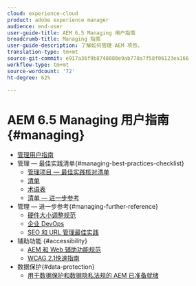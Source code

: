 ```yaml
---
cloud: experience-cloud
product: adobe experience manager
audience: end-user
user-guide-title: AEM 6.5 Managing 用户指南
breadcrumb-title: Managing 指南
user-guide-description: 了解如何管理 AEM 项目。
translation-type: tm+mt
source-git-commit: e917a36f9b8748080e9ab770a7f58f06123ea166
workflow-type: tm+mt
source-wordcount: '72'
ht-degree: 62%

---
```



# AEM 6.5 Managing 用户指南  {#managing}

+ [管理用户指南](home.md)
+ 管理 — 最佳实践清单{#managing-best-practices-checklist}
   + [管理项目 — 最佳实践核对清单](best-practices.md)
   + [清单](best-practices-checklist.md)
   + [术语表](best-practices-glossary.md)
   + [清单 — 进一步参考](best-practices-further-reference.md)
+ 管理 — 进一步参考{#managing-further-reference}
   + [硬件大小调整规范](hardware-sizing-guidelines.md)
   + [企业 DevOps](enterprise-devops.md)
   + [SEO 和 URL 管理最佳实践](seo-and-url-management.md)
+ 辅助功能 {#accessibility}
   + [AEM 和 Web 辅助功能规范](web-accessibility.md)
   + [WCAG 2.1快速指南](qg-wcag.md)
+ 数据保护{#data-protection}
   + [用于数据保护和数据隐私法规的 AEM 已准备就绪](data-protection-and-privacy.md)
